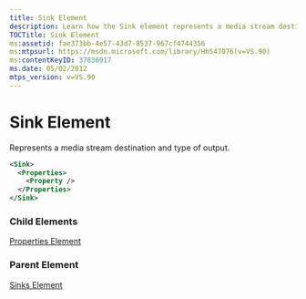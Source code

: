 ```yaml
---
title: Sink Element
description: Learn how the Sink element represents a media stream destination and type of output.
TOCTitle: Sink Element
ms:assetid: fae373bb-4e57-43d7-8537-967cf4744356
ms:mtpsurl: https://msdn.microsoft.com/library/Hh547076(v=VS.90)
ms:contentKeyID: 37836917
ms.date: 05/02/2012
mtps_version: v=VS.90
---
```


# Sink Element

Represents a media stream destination and type of output.

```xml
<Sink>
  <Properties>
    <Property />
  </Properties>
</Sink>
```

### Child Elements

[Properties Element](properties-element.md)

### Parent Element

[Sinks Element](sinks-element.md)
